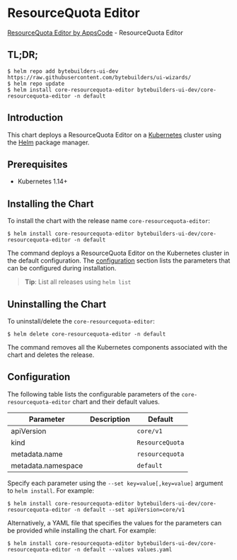 # ResourceQuota Editor

[ResourceQuota Editor by AppsCode](https://byte.builders) - ResourceQuota Editor

## TL;DR;

```console
$ helm repo add bytebuilders-ui-dev https://raw.githubusercontent.com/bytebuilders/ui-wizards/
$ helm repo update
$ helm install core-resourcequota-editor bytebuilders-ui-dev/core-resourcequota-editor -n default
```

## Introduction

This chart deploys a ResourceQuota Editor on a [Kubernetes](http://kubernetes.io) cluster using the [Helm](https://helm.sh) package manager.

## Prerequisites

- Kubernetes 1.14+

## Installing the Chart

To install the chart with the release name `core-resourcequota-editor`:

```console
$ helm install core-resourcequota-editor bytebuilders-ui-dev/core-resourcequota-editor -n default
```

The command deploys a ResourceQuota Editor on the Kubernetes cluster in the default configuration. The [configuration](#configuration) section lists the parameters that can be configured during installation.

> **Tip**: List all releases using `helm list`

## Uninstalling the Chart

To uninstall/delete the `core-resourcequota-editor`:

```console
$ helm delete core-resourcequota-editor -n default
```

The command removes all the Kubernetes components associated with the chart and deletes the release.

## Configuration

The following table lists the configurable parameters of the `core-resourcequota-editor` chart and their default values.

|     Parameter      | Description |     Default     |
|--------------------|-------------|-----------------|
| apiVersion         |             | `core/v1`       |
| kind               |             | `ResourceQuota` |
| metadata.name      |             | `resourcequota` |
| metadata.namespace |             | `default`       |


Specify each parameter using the `--set key=value[,key=value]` argument to `helm install`. For example:

```console
$ helm install core-resourcequota-editor bytebuilders-ui-dev/core-resourcequota-editor -n default --set apiVersion=core/v1
```

Alternatively, a YAML file that specifies the values for the parameters can be provided while
installing the chart. For example:

```console
$ helm install core-resourcequota-editor bytebuilders-ui-dev/core-resourcequota-editor -n default --values values.yaml
```
